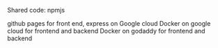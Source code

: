 Shared code: npmjs

github pages for front end, express on Google cloud
Docker on google cloud for frontend and backend
Docker on godaddy for frontend and backend
